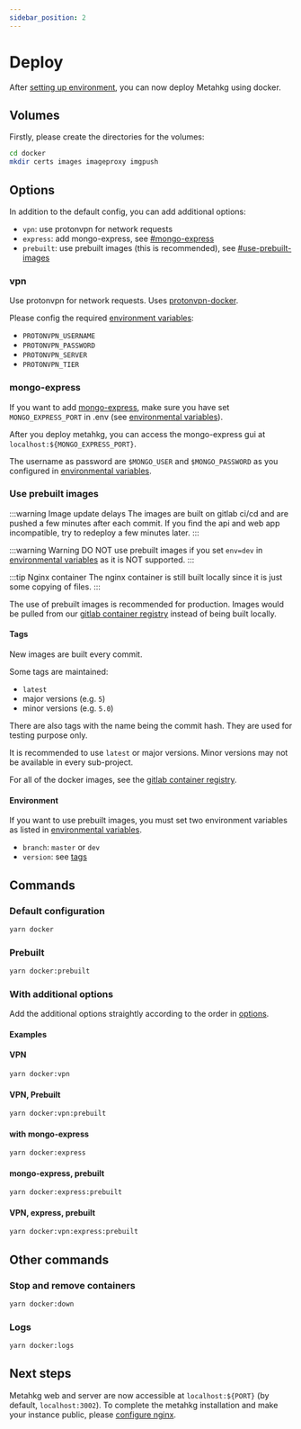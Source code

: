 ```yaml
---
sidebar_position: 2
---
```


# Deploy

After [setting up environment](/docs/category/set-up-environment), you can now deploy Metahkg using docker.

## Volumes

Firstly, please create the directories for the volumes:

```bash
cd docker
mkdir certs images imageproxy imgpush
```

## Options

In addition to the default config, you can add additional options:

- `vpn`: use protonvpn for network requests
- `express`: add mongo-express, see [#mongo-express](#mongo-express)
- `prebuilt`: use prebuilt images (this is recommended), see [#use-prebuilt-images](#use-prebuilt-images)

### vpn

Use protonvpn for network requests.
Uses [protonvpn-docker](https://github.com/tprasadtp/protonvpn-docker).

Please config the required [environment variables](./setup/env.md):

- `PROTONVPN_USERNAME`
- `PROTONVPN_PASSWORD`
- `PROTONVPN_SERVER`
- `PROTONVPN_TIER`

### mongo-express

If you want to add [mongo-express](https://github.com/mongo-express/mongo-express), make sure you have set `MONGO_EXPRESS_PORT` in .env (see [environmental variables](./setup/env.md)).

After you deploy metahkg, you can access the mongo-express gui at `localhost:${MONGO_EXPRESS_PORT}`.

The username as password are `$MONGO_USER` and `$MONGO_PASSWORD` as you configured in [environmental variables](./setup/env.md).

### Use prebuilt images

:::warning Image update delays
The images are built on gitlab ci/cd and are pushed a few minutes after each commit. If you find the api and web app incompatible, try to redeploy a few minutes later.
:::

:::warning Warning
DO NOT use prebuilt images if you set `env=dev` in [environmental variables](./setup/env.md) as it is NOT supported.
:::

:::tip Nginx container
The nginx container is still built locally since it is just some copying of files.
:::

The use of prebuilt images is recommended for production. Images would be pulled from our [gitlab container registry](https://gitlab.com/groups/metahkg/-/container_registries) instead of being built locally.

#### Tags

New images are built every commit.

Some tags are maintained:

- `latest`
- major versions (e.g. `5`)
- minor versions (e.g. `5.0`)

There are also tags with the name being the commit hash. They are used for testing purpose only.

It is recommended to use `latest` or major versions. Minor versions may not be available in every sub-project.

For all of the docker images, see the [gitlab container registry](https://gitlab.com/groups/metahkg/-/container_registries).

#### Environment

If you want to use prebuilt images, you must set two environment variables as listed in [environmental variables](./setup/env.md).

- `branch`: `master` or `dev`
- `version`: see [tags](#tags)

## Commands

### Default configuration

```bash
yarn docker
```

### Prebuilt

```bash
yarn docker:prebuilt
```

### With additional options

Add the additional options straightly according to the order in [options](#options).

#### Examples

#### VPN

```bash
yarn docker:vpn
```

#### VPN, Prebuilt

```bash
yarn docker:vpn:prebuilt
```

#### with mongo-express

```bash
yarn docker:express
```

#### mongo-express, prebuilt

```bash
yarn docker:express:prebuilt
```

#### VPN, express, prebuilt

```bash
yarn docker:vpn:express:prebuilt
```

## Other commands

### Stop and remove containers

```bash
yarn docker:down
```

### Logs

```bash
yarn docker:logs
```

## Next steps

Metahkg web and server are now accessible at `localhost:${PORT}` (by default, `localhost:3002`). To complete the metahkg installation and make your instance public, please [configure nginx](/docs/category/configure-nginx).
